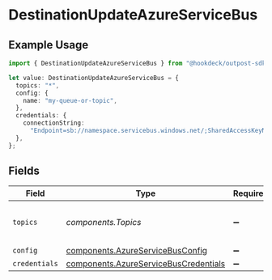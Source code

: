 # DestinationUpdateAzureServiceBus

## Example Usage

```typescript
import { DestinationUpdateAzureServiceBus } from "@hookdeck/outpost-sdk/models/components";

let value: DestinationUpdateAzureServiceBus = {
  topics: "*",
  config: {
    name: "my-queue-or-topic",
  },
  credentials: {
    connectionString:
      "Endpoint=sb://namespace.servicebus.windows.net/;SharedAccessKeyName=RootManageSharedAccessKey;SharedAccessKey=abc123",
  },
};
```

## Fields

| Field                                                                                          | Type                                                                                           | Required                                                                                       | Description                                                                                    | Example                                                                                        |
| ---------------------------------------------------------------------------------------------- | ---------------------------------------------------------------------------------------------- | ---------------------------------------------------------------------------------------------- | ---------------------------------------------------------------------------------------------- | ---------------------------------------------------------------------------------------------- |
| `topics`                                                                                       | *components.Topics*                                                                            | :heavy_minus_sign:                                                                             | "*" or an array of enabled topics.                                                             | *                                                                                              |
| `config`                                                                                       | [components.AzureServiceBusConfig](../../models/components/azureservicebusconfig.md)           | :heavy_minus_sign:                                                                             | N/A                                                                                            |                                                                                                |
| `credentials`                                                                                  | [components.AzureServiceBusCredentials](../../models/components/azureservicebuscredentials.md) | :heavy_minus_sign:                                                                             | N/A                                                                                            |                                                                                                |